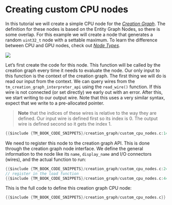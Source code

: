 # Creating custom CPU nodes

In this tutorial we will create a simple CPU node for the [*Creation Graph*]({{the_machinery_book}}/creation_graphs/concept.html). The definition for these nodes is based on the Entity Graph Nodes, so there is some overlap. For this example we will create a node that generates a random `uint32_t` node with a settable maximum. To learn the difference between CPU and GPU nodes, check out [*Node Types*]({{the_machinery_book}}/creation_graphs/node_types.html).

![](https://www.dropbox.com/s/04s5rzhmg9iwz68/tut_creation_graph_cpu_random.png?dl=1)

Let’s first create the code for this node. This function will be called by the creation graph every time it needs to evaluate the node. Our only input to this function is the context of the creation graph. The first thing we will do is read our input from the context. We can query wires from the `tm_creation_graph_interpreter_api` using the `read_wire()` function. If this wire is not connected (or set directly) we early out with an error. After this, we start writing to our output wire. Note that this uses a very similar syntax, expect that we write to a pre-allocated pointer.

> **Note** that the indices of these wires is relative to the way they are defined. Our input wire is defined first so its index is 0. The output wire is defined second so it gets the index 1.

```c
{{$include {TM_BOOK_CODE_SNIPPETS}/creation_graph/custom_cpu_nodes.c:14:22}}
```

We need to register this node to the creation graph API. This is done through the creation graph node interface. We define the general information to the node like its `name`, `display_name` and I/O connectors (wires), and the actual function to run:

```c
{{$include {TM_BOOK_CODE_SNIPPETS}/creation_graph/custom_cpu_nodes.c:24:36}}
// register in the load function
{{$include {TM_BOOK_CODE_SNIPPETS}/creation_graph/custom_cpu_nodes.c:44}}
```

This is the full code to define this creation graph CPU node:

```c
{{$include {TM_BOOK_CODE_SNIPPETS}/creation_graph/custom_cpu_nodes.c}}
```